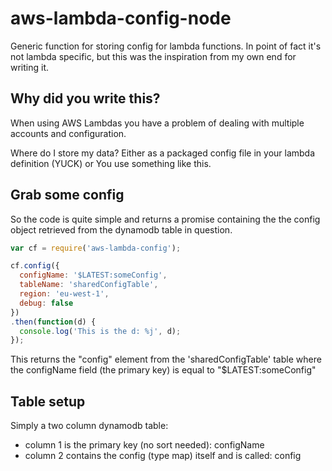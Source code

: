 # aws-lambda-config-node
Generic function for storing config for lambda functions. In point of fact it's not lambda specific,
but this was the inspiration from my own end for writing it.

## Why did you write this?
When using AWS Lambdas you have a problem of dealing with multiple accounts and configuration.

 Where do I store my data?
   Either as a packaged config file in your lambda definition (YUCK)
 or
    You use something like this. 
   

## Grab some config
So the code is quite simple and returns a promise containing the the config object retrieved 
from the dynamodb table in question.

```javascript
var cf = require('aws-lambda-config');

cf.config({
  configName: '$LATEST:someConfig',
  tableName: 'sharedConfigTable',
  region: 'eu-west-1',
  debug: false
})
.then(function(d) {
  console.log('This is the d: %j', d);
});
```

This returns the "config" element from the 'sharedConfigTable' table where the configName field
(the primary key) is equal to "$LATEST:someConfig"

## Table setup
Simply a two column dynamodb table:
 * column 1 is the primary key (no sort needed): configName
 * column 2 contains the config (type map) itself and is called: config

